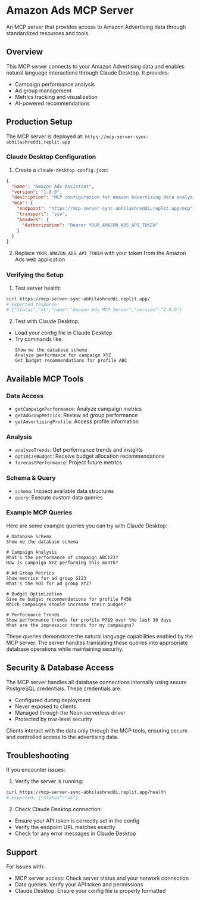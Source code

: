 # Amazon Ads MCP Server

An MCP server that provides access to Amazon Advertising data through standardized resources and tools.

## Overview

This MCP server connects to your Amazon Advertising data and enables natural language interactions through Claude Desktop. It provides:

- Campaign performance analysis
- Ad group management
- Metrics tracking and visualization
- AI-powered recommendations

## Production Setup

The MCP server is deployed at: `https://mcp-server-sync-abhilashreddi.replit.app`

### Claude Desktop Configuration

1. Create a `claude-desktop-config.json`:
```json
{
  "name": "Amazon Ads Assistant",
  "version": "1.0.0",
  "description": "MCP configuration for Amazon Advertising data analysis",
  "mcp": {
    "endpoint": "https://mcp-server-sync-abhilashreddi.replit.app/mcp",
    "transport": "sse",
    "headers": {
      "Authorization": "Bearer YOUR_AMAZON_ADS_API_TOKEN"
    }
  }
}
```

2. Replace `YOUR_AMAZON_ADS_API_TOKEN` with your token from the Amazon Ads web application

### Verifying the Setup

1. Test server health:
```bash
curl https://mcp-server-sync-abhilashreddi.replit.app/
# Expected response:
# {"status":"ok","name":"Amazon Ads MCP Server","version":"1.0.0"}
```

2. Test with Claude Desktop:
- Load your config file in Claude Desktop
- Try commands like:
  ```
  Show me the database schema
  Analyze performance for campaign XYZ
  Get budget recommendations for profile ABC
  ```

## Available MCP Tools

### Data Access
- `getCampaignPerformance`: Analyze campaign metrics
- `getAdGroupMetrics`: Review ad group performance
- `getAdvertisingProfile`: Access profile information

### Analysis
- `analyzeTrends`: Get performance trends and insights
- `optimizeBudget`: Receive budget allocation recommendations
- `forecastPerformance`: Project future metrics

### Schema & Query
- `schema`: Inspect available data structures
- `query`: Execute custom data queries

### Example MCP Queries

Here are some example queries you can try with Claude Desktop:

```
# Database Schema
Show me the database schema

# Campaign Analysis
What's the performance of campaign ABC123?
How is campaign XYZ performing this month?

# Ad Group Metrics
Show metrics for ad group G123
What's the ROI for ad group XYZ?

# Budget Optimization
Give me budget recommendations for profile P456
Which campaigns should increase their budget?

# Performance Trends
Show performance trends for profile P789 over the last 30 days
What are the impression trends for my campaigns?
```

These queries demonstrate the natural language capabilities enabled by the MCP server. The server handles translating these queries into appropriate database operations while maintaining security.


## Security & Database Access

The MCP server handles all database connections internally using secure PostgreSQL credentials. These credentials are:
- Configured during deployment
- Never exposed to clients
- Managed through the Neon serverless driver
- Protected by row-level security

Clients interact with the data only through the MCP tools, ensuring secure and controlled access to the advertising data.

## Troubleshooting

If you encounter issues:

1. Verify the server is running:
```bash
curl https://mcp-server-sync-abhilashreddi.replit.app/health
# Expected: {"status":"ok"}
```

2. Check Claude Desktop connection:
- Ensure your API token is correctly set in the config
- Verify the endpoint URL matches exactly
- Check for any error messages in Claude Desktop

## Support

For issues with:
- MCP server access: Check server status and your network connection
- Data queries: Verify your API token and permissions
- Claude Desktop: Ensure your config file is properly formatted